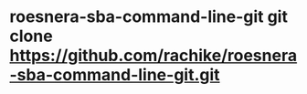 # roesnera-sba-command-line-git git clone https://github.com/rachike/roesnera-sba-command-line-git.git
